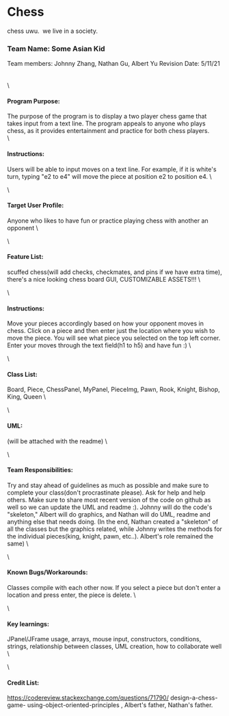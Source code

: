  # Chess 
chess uwu. 
we live in a society.
### Team Name: Some Asian Kid 
Team members: Johnny Zhang, Nathan Gu, Albert Yu
Revision Date: 5/11/21
\
\
\
\
#### Program Purpose: 
The purpose of the program is to display a two player chess game that takes input from a text line. The program appeals to anyone who plays chess, as it provides entertainment and practice for both chess players.
\
\

#### Instructions: 
Users will be able to input moves on a text line. For example, if it is white's turn, typing "e2 to e4" will move the piece at position e2 to position e4.
\

\
#### Target User Profile: 
Anyone who likes to have fun or practice playing chess with another an opponent
\

\
#### Feature List: 
scuffed chess(will add checks, checkmates, and pins if we have extra time), there's a nice looking chess board GUI, CUSTOMIZABLE ASSETS!!!
\

\
#### Instructions: 
Move your pieces accordingly based on how your opponent moves in chess. Click on a piece and then enter just the location where you wish to move the piece. You will see what piece you selected on the top left corner. Enter your moves through the text field(h1 to h5) and have fun :)
\

\
#### Class List: 
Board, Piece, ChessPanel, MyPanel, PieceImg, Pawn, Rook, Knight, Bishop, King, Queen
\

\
#### UML: 
(will be attached with the readme)
\

\
#### Team Responsibilities:
Try and stay ahead of guidelines as much as possible and make sure to complete your class(don't procrastinate please). Ask for help and help others. Make sure to share most recent version of the code on github as well so we can update the UML and readme :). Johnny will do the code's "skeleton," Albert will do graphics, and Nathan will do UML, readme and anything else that needs doing. (In the end, Nathan created a "skeleton" of all the classes but the graphics related, while Johnny writes the methods for the individual pieces(king, knight, pawn, etc..). Albert's role remained the same)
\

\
#### Known Bugs/Workarounds:
Classes compile with each other now. If you select a piece but don't enter a location and press enter, the piece is delete. 
\

\
#### Key learnings: 
JPanel/JFrame usage, arrays, mouse input, constructors, conditions, strings, relationship between classes, UML creation, how to collaborate well
\

\
#### Credit List: 
https://codereview.stackexchange.com/questions/71790/ design-a-chess-game- using-object-oriented-principles , Albert's father, Nathan's father.

  
